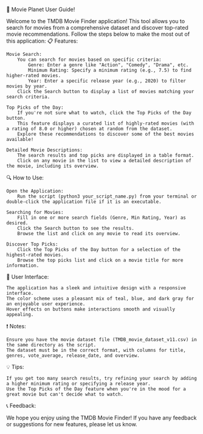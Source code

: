🎥 Movie Planet User Guide!

Welcome to the TMDB Movie Finder application! This tool allows you to search for movies from a comprehensive dataset and discover top-rated movie recommendations. Follow the steps below to make the most out of this application:
📋 Features:

    Movie Search:
        You can search for movies based on specific criteria:
            Genre: Enter a genre like "Action", "Comedy", "Drama", etc.
            Minimum Rating: Specify a minimum rating (e.g., 7.5) to find higher-rated movies.
            Year: Enter a specific release year (e.g., 2020) to filter movies by year.
        Click the Search button to display a list of movies matching your search criteria.

    Top Picks of the Day:
        If you're not sure what to watch, click the Top Picks of the Day button.
        This feature displays a curated list of highly-rated movies (with a rating of 8.0 or higher) chosen at random from the dataset.
        Explore these recommendations to discover some of the best movies available!

    Detailed Movie Descriptions:
        The search results and top picks are displayed in a table format.
        Click on any movie in the list to view a detailed description of the movie, including its overview.

🔍 How to Use:

    Open the Application:
        Run the script (python3 your_script_name.py) from your terminal or double-click the application file if it is an executable.

    Searching for Movies:
        Fill in one or more search fields (Genre, Min Rating, Year) as desired.
        Click the Search button to see the results.
        Browse the list and click on any movie to read its overview.

    Discover Top Picks:
        Click the Top Picks of the Day button for a selection of the highest-rated movies.
        Browse the top picks list and click on a movie title for more information.

🎨 User Interface:

    The application has a sleek and intuitive design with a responsive interface.
    The color scheme uses a pleasant mix of teal, blue, and dark gray for an enjoyable user experience.
    Hover effects on buttons make interactions smooth and visually appealing.

❗ Notes:

    Ensure you have the movie dataset file (TMDB_movie_dataset_v11.csv) in the same directory as the script.
    The dataset must be in the correct format, with columns for title, genres, vote_average, release_date, and overview.

💡 Tips:

    If you get too many search results, try refining your search by adding a higher minimum rating or specifying a release year.
    Use the Top Picks of the Day feature when you're in the mood for a great movie but can't decide what to watch.

📞 Feedback:

We hope you enjoy using the TMDB Movie Finder! If you have any feedback or suggestions for new features, please let us know.

